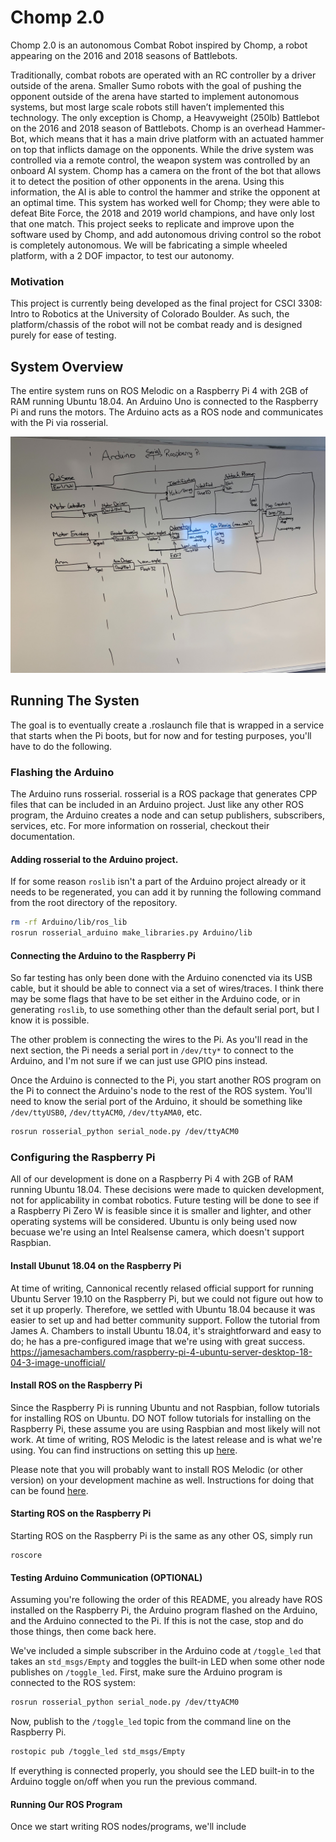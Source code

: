 # Chomp 2.0

Chomp 2.0 is an autonomous Combat Robot inspired by Chomp, a robot appearing on the 2016 and 2018 seasons of Battlebots.

Traditionally, combat robots are operated with an RC controller by a driver outside of the arena. Smaller Sumo robots with the goal of pushing the opponent outside of the arena have started to implement autonomous systems, but most large scale robots still haven’t implemented this technology. The only exception is Chomp, a Heavyweight (250lb) Battlebot on the 2016 and 2018 season of Battlebots. Chomp is an overhead Hammer-Bot, which means that it has a main drive platform with an actuated hammer on top that inflicts damage on the opponents. While the drive system was controlled via a remote control, the weapon system was controlled by an onboard AI system. Chomp has a camera on the front of the bot that allows it to detect the position of other opponents in the arena. Using this information, the AI is able to control the hammer and strike the opponent at an optimal time. This system has worked well for Chomp; they were able to defeat Bite Force, the 2018 and 2019 world champions, and have only lost that one match. This project seeks to replicate and improve upon the software used by Chomp, and add autonomous driving control so the robot is completely autonomous. We will be fabricating a simple wheeled platform, with a 2 DOF impactor, to test our autonomy. 

### Motivation

This project is currently being developed as the final project for CSCI 3308: Intro to Robotics at the University of Colorado Boulder. As such, the platform/chassis of the robot will not be combat ready and is designed purely for ease of testing.

## System Overview

The entire system runs on ROS Melodic on a Raspberry Pi 4 with 2GB of RAM running Ubuntu 18.04. An Arduino Uno is connected to the Raspberry Pi and runs the motors. The Arduino acts as a ROS node and communicates with the Pi via rosserial.

![Alt Test](docs/whiteboard_system.jpg)

## Running The Systen

The goal is to eventually create a .roslaunch file that is wrapped in a service that starts when the Pi boots, but for now and for testing purposes, you'll have to do the following.

### Flashing the Arduino

The Arduino runs rosserial. rosserial is a ROS package that generates CPP files that can be included in an Arduino project. Just like any other ROS program, the Arduino creates a node and can setup publishers, subscribers, services, etc. For more information on rosserial, checkout their documentation.

#### Adding rosserial to the Arduino project.

If for some reason ```roslib``` isn't a part of the Arduino project already or it needs to be regenerated, you can add it by running the following command from the root directory of the repository. 

```bash
rm -rf Arduino/lib/ros_lib
rosrun rosserial_arduino make_libraries.py Arduino/lib
```

#### Connecting the Arduino to the Raspberry Pi

So far testing has only been done with the Arduino conencted via its USB cable, but it should be able to connect via a set of wires/traces. I think there may be some flags that have to be set either in the Arduino code, or in generating ```roslib```, to use something other than the default serial port, but I know it is possible. 

The other problem is connecting the wires to the Pi. As you'll read in the next section, the Pi needs a serial port in ```/dev/tty*``` to connect to the Arduino, and I'm not sure if we can just use GPIO pins instead.

Once the Arduino is connected to the Pi, you start another ROS program on the Pi to connect the Arduino's node to the rest of the ROS system. You'll need to know the serial port of the Arduino, it should be something like ```/dev/ttyUSB0```, ```/dev/ttyACM0```, ```/dev/ttyAMA0```, etc.

```bash
rosrun rosserial_python serial_node.py /dev/ttyACM0
```

### Configuring the Raspberry Pi

All of our development is done on a Raspberry Pi 4 with 2GB of RAM running Ubuntu 18.04. These decisions were made to quicken development, not for applicability in combat robotics. Future testing will be done to see if a Raspberry Pi Zero W is feasible since it is smaller and lighter, and other operating systems will be considered. Ubuntu is only being used now becuase we're using an Intel Realsense camera, which doesn't support Raspbian.

#### Install Ubunut 18.04 on the Raspberry Pi

At time of writing, Cannonical recently relased official support for running Ubuntu Server 19.10 on the Raspberry Pi, but we could not figure out how to set it up properly. Therefore, we settled with Ubuntu 18.04 because it was easier to set up and had better community support. Follow the tutorial from James A. Chambers to install Ubuntu 18.04, it's straightforward and easy to do; he has a pre-configured image that we're using with great success.
https://jamesachambers.com/raspberry-pi-4-ubuntu-server-desktop-18-04-3-image-unofficial/

#### Install ROS on the Raspberry Pi

Since the Raspberry Pi is running Ubuntu and not Raspbian, follow tutorials for installing ROS on Ubuntu. DO NOT follow tutorials for installing on the Raspberry Pi, these assume you are using Raspbian and most likely will not work. At time of writing, ROS Melodic is the latest release and is what we're using. You can find instructions on setting this up [here](http://wiki.ros.org/melodic/Installation/Ubuntu).

Please note that you will probably want to install ROS Melodic (or other version) on your development machine as well. Instructions for doing that can be found [here](http://wiki.ros.org/melodic/Installation).

#### Starting ROS on the Raspberry Pi

Starting ROS on the Raspberry Pi is the same as any other OS, simply run

```
roscore
```

#### Testing Arduino Communication (OPTIONAL)

Assuming you're following the order of this README, you already have ROS installed on the Raspberry Pi, the Arduino program flashed on the Arduino, and the Arduino connected to the Pi. If this is not the case, stop and do those things, then come back here.

We've included a simple subscriber in the Arduino code at ```/toggle_led``` that takes an ```std_msgs/Empty``` and toggles the built-in LED when some other node publishes on ```/toggle_led```. First, make sure the Arduino program is connected to the ROS system:

```bash
rosrun rosserial_python serial_node.py /dev/ttyACM0
```

Now, publish to the ```/toggle_led``` topic from the command line on the Raspberry Pi.

```bash
rostopic pub /toggle_led std_msgs/Empty
```

If everything is connected properly, you should see the LED built-in to the Arduino toggle on/off when you run the previous command.

#### Running Our ROS Program

Once we start writing ROS nodes/programs, we'll include

